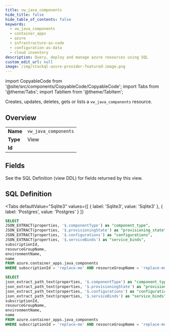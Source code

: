 ```yaml
--- 
title: vw_java_components
hide_title: false
hide_table_of_contents: false
keywords:
  - vw_java_components
  - container_apps
  - azure
  - infrastructure-as-code
  - configuration-as-data
  - cloud inventory
description: Query, deploy and manage azure resources using SQL
custom_edit_url: null
image: /img/stackql-azure-provider-featured-image.png
---
```


import CopyableCode from '@site/src/components/CopyableCode/CopyableCode';
import Tabs from '@theme/Tabs';
import TabItem from '@theme/TabItem';

Creates, updates, deletes, gets or lists a <code>vw_java_components</code> resource.

## Overview
<table><tbody>
<tr><td><b>Name</b></td><td><code>vw_java_components</code></td></tr>
<tr><td><b>Type</b></td><td>View</td></tr>
<tr><td><b>Id</b></td><td><CopyableCode code="azure.container_apps.vw_java_components" /></td></tr>
</tbody></table>

## Fields

See the SQL Definition (view DDL) for fields returned by this view.

## SQL Definition

<Tabs
defaultValue="Sqlite3"
values={[
{ label: 'Sqlite3', value: 'Sqlite3' },
{ label: 'Postgres', value: 'Postgres' }
]}
>
<TabItem value="Sqlite3">

```sql
SELECT
JSON_EXTRACT(properties, '$.componentType') as "component_type",
JSON_EXTRACT(properties, '$.provisioningState') as "provisioning_state",
JSON_EXTRACT(properties, '$.configurations') as "configurations",
JSON_EXTRACT(properties, '$.serviceBinds') as "service_binds",
subscriptionId,
resourceGroupName,
environmentName,
name
FROM azure.container_apps.java_components
WHERE subscriptionId = 'replace-me' AND resourceGroupName = 'replace-me' AND environmentName = 'replace-me';
```

</TabItem>
<TabItem value="Postgres">

```sql
SELECT
json_extract_path_text(properties, '$.componentType') as "component_type",
json_extract_path_text(properties, '$.provisioningState') as "provisioning_state",
json_extract_path_text(properties, '$.configurations') as "configurations",
json_extract_path_text(properties, '$.serviceBinds') as "service_binds",
subscriptionId,
resourceGroupName,
environmentName,
name
FROM azure.container_apps.java_components
WHERE subscriptionId = 'replace-me' AND resourceGroupName = 'replace-me' AND environmentName = 'replace-me';
```

</TabItem>
</Tabs>
